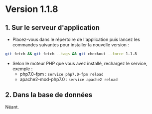 # Version 1.1.8

## 1. Sur le serveur d'application
  
- Placez-vous dans le répertoire de l'application puis lancez les commandes suivantes 
pour installer la nouvelle version :
```bash
git fetch && git fetch --tags && git checkout --force 1.1.8
```

- Selon le moteur PHP que vous avez installé, rechargez le service, exemple :
  - php7.0-fpm         : `service php7.0-fpm reload`
  - apache2-mod-php7.0 : `service apache2 reload`

## 2. Dans la base de données

Néant.
